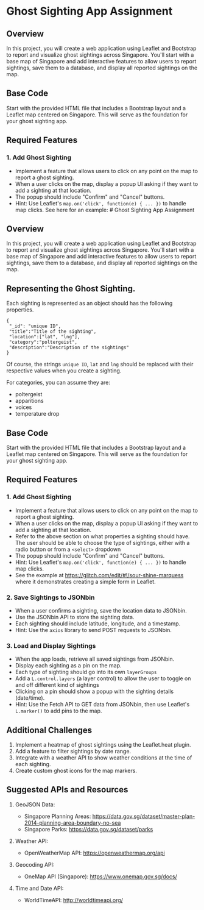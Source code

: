 # Ghost Sighting App Assignment

## Overview
In this project, you will create a web application using Leaflet and Bootstrap to report and visualize ghost sightings across Singapore. You'll start with a base map of Singapore and add interactive features to allow users to report sightings, save them to a database, and display all reported sightings on the map.

## Base Code
Start with the provided HTML file that includes a Bootstrap layout and a Leaflet map centered on Singapore. This will serve as the foundation for your ghost sighting app.

## Required Features

### 1. Add Ghost Sighting
- Implement a feature that allows users to click on any point on the map to report a ghost sighting.
- When a user clicks on the map, display a popup UI asking if they want to add a sighting at that location.
- The popup should include "Confirm" and "Cancel" buttons.
- Hint: Use Leaflet's `map.on('click', function(e) { ... })` to handle map clicks. See here for an example: # Ghost Sighting App Assignment

## Overview
In this project, you will create a web application using Leaflet and Bootstrap to report and visualize ghost sightings across Singapore. You'll start with a base map of Singapore and add interactive features to allow users to report sightings, save them to a database, and display all reported sightings on the map.

## Representing the Ghost Sighting.
Each sighting is represented as an object should has the following properties.
```
{
 "_id": "unique ID",
 "title":"Title of the sighting",
 "location":["lat", "lng"],
 "category":"poltergeist",
 "description":"Description of the sightings"
}
```
Of course, the strings `unique ID`, `lat` and `lng` should be replaced with their respective values when you create a sighting.

For categories, you can assume they are:
* poltergeist
* apparitions
* voices
* temperature drop

## Base Code
Start with the provided HTML file that includes a Bootstrap layout and a Leaflet map centered on Singapore. This will serve as the foundation for your ghost sighting app.

## Required Features

### 1. Add Ghost Sighting
- Implement a feature that allows users to click on any point on the map to report a ghost sighting.
- When a user clicks on the map, display a popup UI asking if they want to add a sighting at that location.
- Refer to the above section on what properties a sighting should have. The user should be able to choose the type of sightings, either with a radio button or from a `<select>` dropdown
- The popup should include "Confirm" and "Cancel" buttons.
- Hint: Use Leaflet's `map.on('click', function(e) { ... })` to handle map clicks.
-  See the example at https://glitch.com/edit/#!/sour-shine-marquess where it demonstrates creating a simple form in Leaflet.

### 2. Save Sightings to JSONbin
- When a user confirms a sighting, save the location data to JSONbin.
- Use the JSONbin API to store the sighting data.
- Each sighting should include latitude, longitude, and a timestamp.
- Hint: Use the `axios` library to send POST requests to JSONbin.

### 3. Load and Display Sightings
- When the app loads, retrieve all saved sightings from JSONbin.
- Display each sighting as a pin on the map.
- Each type of sighting should go into its own `layerGroups`
- Add a `L.control.layers` (a layer control) to allow the user to toggle on and off different kind of sightings
- Clicking on a pin should show a popup with the sighting details (date/time).
- Hint: Use the Fetch API to GET data from JSONbin, then use Leaflet's `L.marker()` to add pins to the map.

## Additional Challenges

1. Implement a heatmap of ghost sightings using the Leaflet.heat plugin.
2. Add a feature to filter sightings by date range.
3. Integrate with a weather API to show weather conditions at the time of each sighting.
4. Create custom ghost icons for the map markers.

## Suggested APIs and Resources

1. GeoJSON Data:
   - Singapore Planning Areas: https://data.gov.sg/dataset/master-plan-2014-planning-area-boundary-no-sea
   - Singapore Parks: https://data.gov.sg/dataset/parks

2. Weather API:
   - OpenWeatherMap API: https://openweathermap.org/api

3. Geocoding API:
   - OneMap API (Singapore): https://www.onemap.gov.sg/docs/

4. Time and Date API:
   - WorldTimeAPI: http://worldtimeapi.org/





